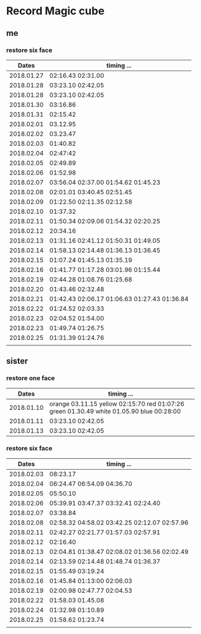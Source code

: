 # Record Magic cube


## **me**
### restore six face
| Dates      | timing ...                               |
| ---------- | ---------------------------------------- |
| 2018.01.27 | 02:16.43   02:31.00                      |
| 2018.01.28 | 03:23.10 02:42.05                        |
| 2018.01.28 | 03:23.10 02:42.05                        |
| 2018.01.30 | 03:16.86                                 |
| 2018.01.31 | 02:15.42                                 |
| 2018.02.01 | 03.12.95                                 |
| 2018.02.02 | 03.23.47                                 |
| 2018.02.03 | 01:40.82                                 |
| 2018.02.04 | 02:47:42                                 |
| 2018.02.05 | 02:49.89                                 |
| 2018.02.06 | 01:52.98                                 |
| 2018.02.07 | 03:56.04 02:37.00 01:54.62 01:45.23      |
| 2018.02.08 | 02:01.01 03:40.45 02:51.45               |
| 2018.02.09 | 01:22.50 02:11.35 02:12.58               |
| 2018.02.10 | 01:37.32                                 |
| 2018.02.11 | 01:50.34 02:09.06 01:54.32 02:20.25      |
| 2018.02.12 | 20:34.16                                 |
| 2018.02.13 | 01:31.16 02:41.12 01:50.31 01:49.05      |
| 2018.02.14 | 01:58.13 02:14.48 01:36.13 01:36.45      |
| 2018.02.15 | 01:07.24 01:45.13 01:35.19               |
| 2018.02.16 | 01:41.77 01:17.28 03:01.96 01:15.44      |
| 2018.02.19 | 02:44.28 01:08.76 01:25.68               |
| 2018.02.20 | 01:43.46 02:32.48                        |
| 2018.02.21 | 01:42.43 02:06.17 01:06.63 01:27.43 01:36.84 |
| 2018.02.22 | 01:24.52 02:03.33                        |
| 2018.02.23 | 02:04.52 01:54.00                        |
| 2018.02.23 | 01:49.74 01:26.75                        |
| 2018.02.25 | 01:31.39 01:24.76                                |
|            |                                          |


## **sister**
### restore one face
| Dates      | timing ...                               |
| ---------- | ---------------------------------------- |
| 2018.01.10 | orange 03.11.15 yellow 02:15:70 red 01:07:26 green 01.30.49 white 01.05.90 blue 00:28:00 |
| 2018.01.11 | 03:23.10 02:42.05                        |
| 2018.01.13 | 03:23.10 02:42.05                        |



### restore six face
| Dates      | timing ...                               |
| ---------- | ---------------------------------------- |
| 2018.02.03 | 08:23.17                                 |
| 2018.02.04 | 06:24.47 06:54.09 04:36.70               |
| 2018.02.05 | 05:50.10                                 |
| 2018.02.06 | 05:39.91 03:47.37 03:32.41 02:24.40      |
| 2018.02.07 | 03:38.84                                 |
| 2018.02.08 | 02:58.32 04:58.02 03:42.25 02:12.07 02:57.96 |
| 2018.02.11 | 02:42.27 02:21.77 01:57.03 02:57.91      |
| 2018.02.12 | 02:16.40                                 |
| 2018.02.13 | 02:04.81 01:38.47 02:08.02 01:36.56 02:02.49 |
| 2018.02.14 | 02:13.59 02:14.48 01:48.74 01:36.37      |
| 2018.02.15 | 01:55.49 03:19.24                        |
| 2018.02.16 | 01:45.84 01:13:00 02:06.03               |
| 2018.02.19 | 02:00.98 02:47.77 02:04.53               |
| 2018.02.22 | 01:58.03 01.45.08                        |
| 2018.02.24 | 01:32.98 01:10.89                        |
| 2018.02.25 | 01:58.62 01:23.74                                 |
|            |                                          |

